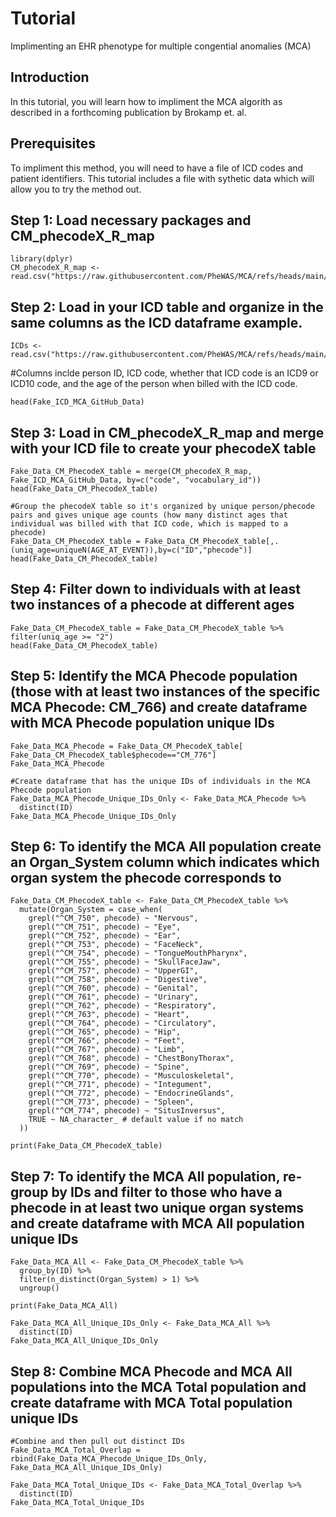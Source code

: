 # Tutorial

Implimenting an EHR phenotype for multiple congential anomalies (MCA)

## Introduction

In this tutorial, you will learn how to impliment the MCA algorith as described in a forthcoming publication by Brokamp et. al.

## Prerequisites

To impliment this method, you will need to have a file of ICD codes and patient identifiers. This tutorial includes a file with sythetic data which will allow you to try the method out.


## Step 1: Load necessary packages and CM_phecodeX_R_map 
```{r}
library(dplyr)
CM_phecodeX_R_map <- read.csv("https://raw.githubusercontent.com/PheWAS/MCA/refs/heads/main/data/CM_phecodeX_R_map.csv",quote="\"")
```
## Step 2: Load in your ICD table and organize in the same columns as the ICD dataframe example. 
```{r}
ICDs <- read.csv("https://raw.githubusercontent.com/PheWAS/MCA/refs/heads/main/data/sample_ICD_data.csv",quote="\"")
```
#Columns inclde person ID, ICD code, whether that ICD code is an ICD9 or ICD10 code, and the age of the person when billed with the ICD code. 
```{r}
head(Fake_ICD_MCA_GitHub_Data)
```
## Step 3: Load in CM_phecodeX_R_map and merge with your ICD file to create your phecodeX table 
```{r}
Fake_Data_CM_PhecodeX_table = merge(CM_phecodeX_R_map, Fake_ICD_MCA_GitHub_Data, by=c("code", "vocabulary_id"))
head(Fake_Data_CM_PhecodeX_table)
```
```{r}
#Group the phecodeX table so it's organized by unique person/phecode pairs and gives unique age counts (how many distinct ages that individual was billed with that ICD code, which is mapped to a phecode)
Fake_Data_CM_PhecodeX_table = Fake_Data_CM_PhecodeX_table[,.(uniq_age=uniqueN(AGE_AT_EVENT)),by=c("ID","phecode")]
head(Fake_Data_CM_PhecodeX_table)
```
## Step 4: Filter down to individuals with at least two instances of a phecode at different ages 
```{r}
Fake_Data_CM_PhecodeX_table = Fake_Data_CM_PhecodeX_table %>% filter(uniq_age >= "2")
head(Fake_Data_CM_PhecodeX_table)
```

## Step 5: Identify the MCA Phecode population (those with at least two instances of the specific MCA Phecode: CM_766) and create dataframe with MCA Phecode population unique IDs 
```{r}
Fake_Data_MCA_Phecode = Fake_Data_CM_PhecodeX_table[ Fake_Data_CM_PhecodeX_table$phecode=="CM_776"]
Fake_Data_MCA_Phecode
```
```{r}
#Create dataframe that has the unique IDs of individuals in the MCA Phecode population 
Fake_Data_MCA_Phecode_Unique_IDs_Only <- Fake_Data_MCA_Phecode %>%
  distinct(ID)
Fake_Data_MCA_Phecode_Unique_IDs_Only
```
## Step 6: To identify the MCA All population create an Organ_System column which indicates which organ system the phecode corresponds to 
```{r}
Fake_Data_CM_PhecodeX_table <- Fake_Data_CM_PhecodeX_table %>%
  mutate(Organ_System = case_when(
    grepl("^CM_750", phecode) ~ "Nervous",
    grepl("^CM_751", phecode) ~ "Eye",
    grepl("^CM_752", phecode) ~ "Ear",
    grepl("^CM_753", phecode) ~ "FaceNeck",
    grepl("^CM_754", phecode) ~ "TongueMouthPharynx",
    grepl("^CM_755", phecode) ~ "SkullFaceJaw",
    grepl("^CM_757", phecode) ~ "UpperGI",
    grepl("^CM_758", phecode) ~ "Digestive",
    grepl("^CM_760", phecode) ~ "Genital",
    grepl("^CM_761", phecode) ~ "Urinary",
    grepl("^CM_762", phecode) ~ "Respiratory",
    grepl("^CM_763", phecode) ~ "Heart",
    grepl("^CM_764", phecode) ~ "Circulatory",
    grepl("^CM_765", phecode) ~ "Hip",
    grepl("^CM_766", phecode) ~ "Feet",
    grepl("^CM_767", phecode) ~ "Limb",
    grepl("^CM_768", phecode) ~ "ChestBonyThorax",
    grepl("^CM_769", phecode) ~ "Spine",
    grepl("^CM_770", phecode) ~ "Musculoskeletal",
    grepl("^CM_771", phecode) ~ "Integument",
    grepl("^CM_772", phecode) ~ "EndocrineGlands",
    grepl("^CM_773", phecode) ~ "Spleen",
    grepl("^CM_774", phecode) ~ "SitusInversus",
    TRUE ~ NA_character_ # default value if no match
  ))

print(Fake_Data_CM_PhecodeX_table)
```
## Step 7: To identify the MCA All population, re-group by IDs and filter to those who have a phecode in at least two unique organ systems and create dataframe with MCA All population unique IDs 
```{r}
Fake_Data_MCA_All <- Fake_Data_CM_PhecodeX_table %>%
  group_by(ID) %>%
  filter(n_distinct(Organ_System) > 1) %>% 
  ungroup()

print(Fake_Data_MCA_All)
```
```{r}
Fake_Data_MCA_All_Unique_IDs_Only <- Fake_Data_MCA_All %>%
  distinct(ID)
Fake_Data_MCA_All_Unique_IDs_Only
```
## Step 8: Combine MCA Phecode and MCA All populations into the MCA Total population and create dataframe with MCA Total population unique IDs 
```{r}
#Combine and then pull out distinct IDs
Fake_Data_MCA_Total_Overlap = rbind(Fake_Data_MCA_Phecode_Unique_IDs_Only, Fake_Data_MCA_All_Unique_IDs_Only)

Fake_Data_MCA_Total_Unique_IDs <- Fake_Data_MCA_Total_Overlap %>%
  distinct(ID)
Fake_Data_MCA_Total_Unique_IDs
```